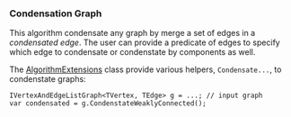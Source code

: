 ### Condensation Graph

This algorithm condensate any graph by merge a set of edges in a _condensated edge_. The user can provide a predicate of edges to specify which edge to condensate or condenstate by components as well.

The [AlgorithmExtensions](AlgorithmExtensions) class provide various helpers, `Condensate...`, to condenstate graphs:
```
IVertexAndEdgeListGraph<TVertex, TEdge> g = ...; // input graph
var condensated = g.CondenstateWeaklyConnected();
```